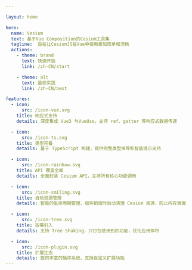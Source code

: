 ```yaml
---

layout: home

hero:
  name: Vesium
  text: 基于Vue Composition的Cesium工具集
  tagline:  旨在让CesiumJS在Vue中使用更加简单和流畅
  actions:
    - theme: brand
      text: 快速开始
      link: /zh-CN/start

    - theme: alt
      text: 最佳实践
      link: /zh-CN/best

features:
  - icon:
      src: /icon-vue.svg
    title: 响应式支持
    details: 深度集成 Vue3 与VueUse，支持 ref、getter 等响应式数据传递

  - icon:
      src: /icon-ts.svg
    title: 类型完备
    details: 基于 TypeScript 构建，提供完整类型推导和智能提示支持

  - icon:
      src: /icon-rainbow.svg
    title: API 覆盖全面
    details: 全面封装 Cesium API，支持所有核心功能调用

  - icon:
      src: /icon-smiling.svg
    title: 自动资源管理
    details: 智能的生命周期管理，组件销毁时自动清理 Cesium 资源，防止内存泄漏

  - icon:
      src: /icon-tree.svg
    title: 按需引入
    details: 支持 Tree Shaking，只打包使用到的功能，优化应用体积

  - icon:
      src: /icon-plugin.svg
    title: 扩展生态
    details: 提供丰富的插件系统，支持自定义扩展功能
---
```

